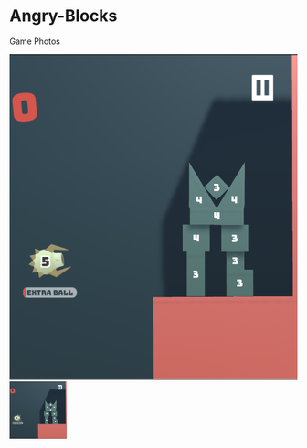 # Angry-Blocks

Game Photos

![Image of AngryBlocks](https://github.com/MAlkisla/Angry-Blocks/blob/main/Gameplay%20and%20photos/AngryBlockP1.PNG)
<img src="https://github.com/MAlkisla/Angry-Blocks/blob/main/Gameplay%20and%20photos/AngryBlockP1.PNG" width="100" height="100">
